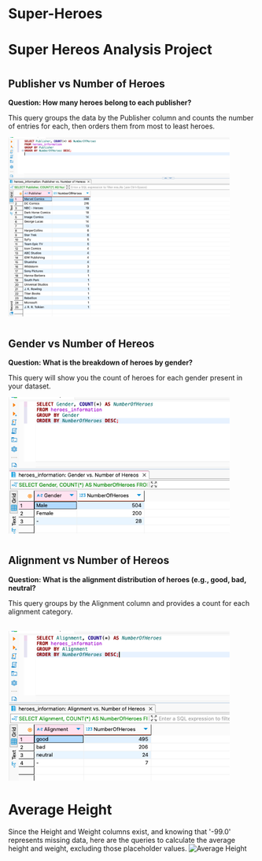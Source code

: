# Super-Heroes


<h1>Super Hereos Analysis Project</h1>
<h1></h1>


<h2>Publisher vs Number of Heroes</h2>

<b>Question: How many heroes belong to each publisher?</b>

This query groups the data by the Publisher column and counts the number of entries for each, then orders them from most to least heroes.
<br>

<img src="https://github.com/LashawnFofung/Super-Heroes-Analysis-Project/blob/main/Images/Publisher%20vs%20Number%20of%20Hereos.png" width="450" alt=“Publisher”>
  


<h1></h1>

<h2>Gender vs Number of Hereos</h2>

<b>Question: What is the breakdown of heroes by gender?</b>

This query will show you the count of heroes for each gender present in your dataset.
<br>

<img src="https://github.com/LashawnFofung/Super-Heroes-Analysis-Project/blob/main/Images/Gender%20vs%20Number%20Of%20Hereos.png" width="450" alt=“Gender”>

<h1></h1>

<h2>Alignment vs Number of Hereos</h2>

<b>Question: What is the alignment distribution of heroes (e.g., good, bad, neutral?</b>

This query groups by the Alignment column and provides a count for each alignment category.

<br>

<img src="https://github.com/LashawnFofung/Super-Heroes-Analysis-Project/blob/main/Images/Alignment%20vs%20Number%20of%20Hereos.png" width="450" alt="Alignment">

<h1></h1>

<h1>Average Height</h1>
Since the Height and Weight columns exist, and knowing that '-99.0' represents missing data, here are the queries to calculate the average height and weight, excluding those placeholder values.

<img src="" width="450" alt="Average Height">

